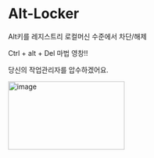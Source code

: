 # Alt-Locker
Alt키를 레지스트리 로컬머신 수준에서 차단/해제

Ctrl + alt + Del 마법 영창!!

당신의 작업관리자를 압수하겠어요.

<img width="238" height="139" alt="image" src="https://github.com/user-attachments/assets/dcfe2d87-d1b3-4504-94f9-cf2feb10f6a6" />
